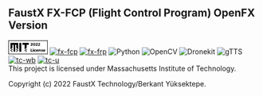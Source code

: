 ﻿## FaustX FX-FCP (Flight Control Program) OpenFX Version

<a href="https://github.com/Berkantyuks/FaustX-FX1-AI-OpenFX/blob/main/license" rel="mmit"><img width="79px" style="border-width: 0;" src="https://github.com/Berkantyuks/FaustX-FX1-AI-OpenFX/blob/main/parts/images/mit-license-custom.png" alt="mit" /></a>
<a href="https://www.faustx.com/en/" rel="fx1ai"><img width="79px" style="border-width: 0;" src="https://github.com/Berkantyuks/FaustX-Flight-Records/blob/main/Images/114x40-fcp.png" alt="fx-fcp" /></a>
<a href="https://www.faustx.com/en/" rel="fxfrp"><img width="79px" style="border-width: 0;" src="https://github.com/Berkantyuks/FaustX-Flight-Records/blob/main/Images/114x40-fx-frp-new.png" alt="fx-frp" /></a>
![Python](https://img.shields.io/badge/Python-000000?style=for-the-badge&logo=python&logoColor=white)
![OpenCV](https://img.shields.io/badge/OpenCV-000000?style=for-the-badge&logo=OpenCV&logoColor=white)
![Dronekit](https://img.shields.io/badge/Ardupilot%20STIL-000000?style=for-the-badge&logo=null&logoColor=white)
![gTTS](https://img.shields.io/badge/gTTS-000000?style=for-the-badge&logo=null&logoColor=white)
 <a href="https://github.com/Berkantyuks/QA-Project-Test-Classification-Mark" rel="tc-wb"><img width="79px" style="border-width: 0;" src="https://github.com/Berkantyuks/QA-Project-Test-Classification-Mark/blob/main/TCM-114x40-box/114x40-wb.png" alt="tc-wb" /></a>
<a href="https://github.com/Berkantyuks/QA-Project-Test-Classification-Mark#test-class-u" rel="tc-u"><img width="79px" style="border-width: 0;" src="https://github.com/Berkantyuks/QA-Project-Test-Classification-Mark/blob/main/TCM-114x40-light/114x40-tc-u.png" alt="tc-u" /></a>
<br/>
This project is licensed under Massachusetts Institute of Technology.

Copyright (c) 2022 FaustX Technology/Berkant Yüksektepe.
